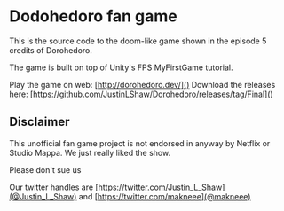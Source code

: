 # Dodohedoro fan game 
This is the source code to the doom-like game shown in the episode 5 credits of Dorohedoro.

The game is built on top of Unity's FPS MyFirstGame tutorial.

Play the game on web: [http://dorohedoro.dev/]()
Download the releases here: [https://github.com/JustinLShaw/Dorohedoro/releases/tag/Final]()

## Disclaimer
This unofficial fan game project is not endorsed in anyway by Netflix or Studio Mappa. We just really liked the show. 

Please don't sue us

Our twitter handles are [https://twitter.com/Justin_L_Shaw](@Justin_L_Shaw) and [https://twitter.com/makneee](@makneee)

